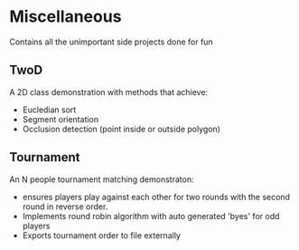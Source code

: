 # Miscellaneous
Contains all the unimportant side projects done for fun
## TwoD
A 2D class demonstration with methods that achieve:
* Eucledian sort
* Segment orientation
* Occlusion detection (point inside or outside polygon)
## Tournament
An N people tournament matching demonstraton:
* ensures players play against each other for two rounds with the second round in reverse order. 
* Implements round robin algorithm with auto generated 'byes' for odd players
* Exports tournament order to file externally
